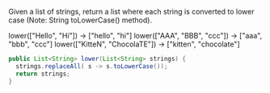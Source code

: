Given a list of strings, return a list where each string is converted to lower case (Note: String toLowerCase() method).

lower(["Hello", "Hi"]) → ["hello", "hi"]
lower(["AAA", "BBB", "ccc"]) → ["aaa", "bbb", "ccc"]
lower(["KitteN", "ChocolaTE"]) → ["kitten", "chocolate"]



```java
public List<String> lower(List<String> strings) {
  strings.replaceAll( s -> s.toLowerCase());
  return strings;
}

```


